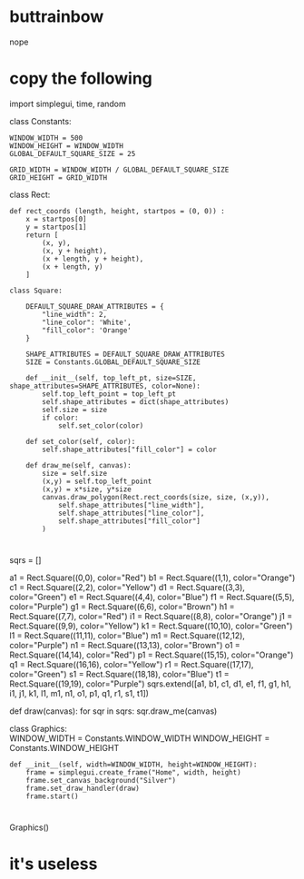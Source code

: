 # buttrainbow
nope
# copy the following

import simplegui, time, random

class Constants:

    WINDOW_WIDTH = 500
    WINDOW_HEIGHT = WINDOW_WIDTH
    GLOBAL_DEFAULT_SQUARE_SIZE = 25

    GRID_WIDTH = WINDOW_WIDTH / GLOBAL_DEFAULT_SQUARE_SIZE
    GRID_HEIGHT = GRID_WIDTH
class Rect:
    
    def rect_coords (length, height, startpos = (0, 0)) :
        x = startpos[0]
        y = startpos[1]
        return [
            (x, y),
            (x, y + height),
            (x + length, y + height),
            (x + length, y)  
        ] 

    class Square:
        
        DEFAULT_SQUARE_DRAW_ATTRIBUTES = {
            "line_width": 2,
            "line_color": 'White',
            "fill_color": 'Orange'
        }        

        SHAPE_ATTRIBUTES = DEFAULT_SQUARE_DRAW_ATTRIBUTES
        SIZE = Constants.GLOBAL_DEFAULT_SQUARE_SIZE

        def __init__(self, top_left_pt, size=SIZE, shape_attributes=SHAPE_ATTRIBUTES, color=None):
            self.top_left_point = top_left_pt
            self.shape_attributes = dict(shape_attributes)
            self.size = size
            if color:
                self.set_color(color)
        
        def set_color(self, color):
            self.shape_attributes["fill_color"] = color
            
        def draw_me(self, canvas):
            size = self.size
            (x,y) = self.top_left_point
            (x,y) = x*size, y*size
            canvas.draw_polygon(Rect.rect_coords(size, size, (x,y)),
                self.shape_attributes["line_width"],
                self.shape_attributes["line_color"],
                self.shape_attributes["fill_color"]
            )
#

sqrs = []

a1 = Rect.Square((0,0), color="Red")
b1 = Rect.Square((1,1), color="Orange")
c1 = Rect.Square((2,2), color="Yellow")
d1 = Rect.Square((3,3), color="Green")
e1 = Rect.Square((4,4), color="Blue")
f1 = Rect.Square((5,5), color="Purple")
g1 = Rect.Square((6,6), color="Brown")
h1 = Rect.Square((7,7), color="Red")
i1 = Rect.Square((8,8), color="Orange")
j1 = Rect.Square((9,9), color="Yellow")
k1 = Rect.Square((10,10), color="Green")
l1 = Rect.Square((11,11), color="Blue")
m1 = Rect.Square((12,12), color="Purple")
n1 = Rect.Square((13,13), color="Brown")
o1 = Rect.Square((14,14), color="Red")
p1 = Rect.Square((15,15), color="Orange")
q1 = Rect.Square((16,16), color="Yellow")
r1 = Rect.Square((17,17), color="Green")
s1 = Rect.Square((18,18), color="Blue")
t1 = Rect.Square((19,19), color="Purple")
sqrs.extend([a1, b1, c1, d1, e1, f1, g1, h1, i1, j1, k1, l1, m1, n1, o1, p1, q1, r1, s1, t1])

                               
def draw(canvas):
    for sqr in sqrs:
        sqr.draw_me(canvas)

class Graphics:   
    WINDOW_WIDTH = Constants.WINDOW_WIDTH
    WINDOW_HEIGHT = Constants.WINDOW_HEIGHT
    
    def __init__(self, width=WINDOW_WIDTH, height=WINDOW_HEIGHT):
        frame = simplegui.create_frame("Home", width, height)
        frame.set_canvas_background("Silver")
        frame.set_draw_handler(draw)
        frame.start()        
#              
Graphics()

# it's useless
